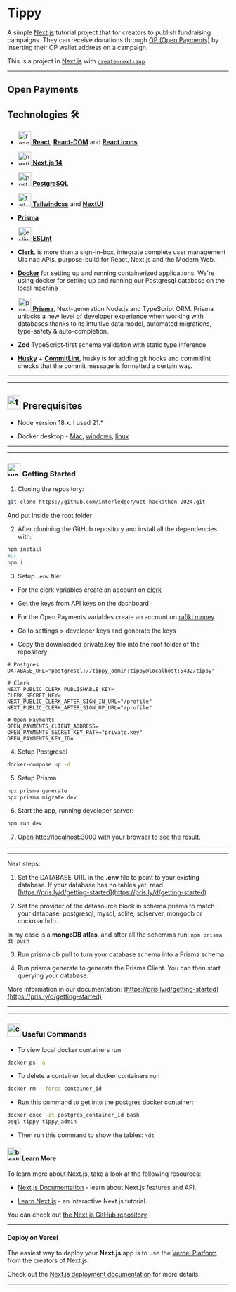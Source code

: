 # Tippy

A simple [Next.js](https://nextjs.org/) tutorial project that for creators to publish fundraising campaigns. They can receive donations through [OP (Open Payments)](https://openpayments.dev/) by inserting their OP wallet address on a campaign.

This is a project in [Next.js](https://nextjs.org/) with [`create-next-app`](https://github.com/vercel/next.js/tree/canary/packages/create-next-app).

---

## Open Payments

## Technologies 🛠️

- [<img width="30" height="30" src="https://img.icons8.com/plasticine/30/react.png" alt="react"/> **React**](https://react.dev/), [**React-DOM**](https://www.npmjs.com/package/react-dom) and [**React icons**](https://react-icons.github.io/react-icons/)

- [<img width="30" height="30" src="https://img.icons8.com/fluency-systems-regular/30/nextjs.png" alt="nextjs"/> **Next.js 14**](https://nextjs.org/)

- [<img width="30" height="30" src="https://img.icons8.com/?size=100&id=38561&format=png&color=000000" alt="postgresql"/> **PostgreSQL**](https://www.postgresql.org/)

- [<img width="30" height="30" src="https://img.icons8.com/color/30/tailwindcss.png" alt="tailwindcss"/> **Tailwindcss**](https://tailwindcss.com/) and [**NextUI**](https://nextui.org/)

- [**Prisma**](https://www.prisma.io/)

- [<img width="30" height="30" src="https://img.icons8.com/color/30/eslint.png" alt="eslint"/> **ESLint**](https://eslint.org/)

- [**Clerk**](https://clerk.com/), is more than a sign-in-box, integrate complete user management UIs nad APIs, purpose-build for React, Next.js and the Modern Web.

- [**Docker**](https://docs.docker.com/desktop/) for setting up and running containerized applications. We're using docker for setting up and running our Postgresql database on the local machine

- [<img width="30" height="30" src="https://img.icons8.com/ios/30/prisma-orm.png" alt="prisma orm"/> **Prisma**](https://www.prisma.io/), Next-generation Node.js and TypeScript ORM. Prisma unlocks a new level of developer experience when working with databases thanks to its intuitive data model, automated migrations, type-safety & auto-completion.

- **Zod**
  TypeScript-first schema validation with static type inference

- [**Husky**](https://typicode.github.io/husky/) + [**CommitLint**](https://commitlint.js.org/), husky is for adding git hooks and commitlint checks that the commit message is formatted a certain way.

---

---

## <img width="30" height="30" src="https://img.icons8.com/nolan/30/todo-list.png" alt="todo-list"/> Prerequisites

- Node version 18.x. I used 21.\*

- Docker desktop - [Mac](https://docs.docker.com/desktop/install/mac-install/), [windows](https://docs.docker.com/desktop/install/windows-install/), [linux](https://docs.docker.com/desktop/install/linux-install/)

---

---

### <img width="30" height="30" src="https://img.icons8.com/dusk/30/workstation.png" alt="workstation"/> Getting Started

1. Cloning the repository:

```BASH
git clone https://github.com/interledger/uct-hackathon-2024.git
```

And put inside the root folder

2. After clonining the GitHub repository and install all the dependencies with:

```BASH
npm install
#or
npm i
```

3. Setup `.env` file:

- For the clerk variables create an account on [clerk](https://clerk.com/)
- Get the keys from API keys on the dashboard

- For the Open Payments variables create an account on [rafiki money](https://rafiki.money/auth/signup)
- Go to settings > developer keys and generate the keys
- Copy the downloaded private.key file into the root folder of the repository

```
# Postgres
DATABASE_URL="postgresql://tippy_admin:tippy@localhost:5432/tippy"

# Clerk
NEXT_PUBLIC_CLERK_PUBLISHABLE_KEY=
CLERK_SECRET_KEY=
NEXT_PUBLIC_CLERK_AFTER_SIGN_IN_URL="/profile"
NEXT_PUBLIC_CLERK_AFTER_SIGN_UP_URL="/profile"

# Open Payments
OPEN_PAYMENTS_CLIENT_ADDRESS=
OPEN_PAYMENTS_SECRET_KEY_PATH="private.key"
OPEN_PAYMENTS_KEY_ID=
```

4. Setup Postgresql

```bash
docker-compose up -d
```

5. Setup Prisma

```BASH
npx prisma generate
npx prisma migrate dev
```

6. Start the app, running developer server:

```BASH
npm run dev
```

7. Open [http://localhost:3000](http://localhost:3000) with your browser to see the result.

---

---

Next steps:

1. Set the DATABASE_URL in the **.env** file to point to your existing database. If your database has no tables yet, read [https://pris.ly/d/getting-started](https://pris.ly/d/getting-started)

2. Set the provider of the datasource block in schema.prisma to match your database: postgresql, mysql, sqlite, sqlserver, mongodb or cockroachdb.

In my case is a **mongoDB atlas**, and after all the schemma run: `npm prisma db push`

3. Run prisma db pull to turn your database schema into a Prisma schema.

4. Run prisma generate to generate the Prisma Client. You can then start querying your database.

More information in our documentation: [https://pris.ly/d/getting-started](https://pris.ly/d/getting-started)

---

---

### <img width="30" height="30" src="https://img.icons8.com/color/30/command-line.png" alt="command-line"/> Useful Commands

- To view local docker containers run

```bash
docker ps -a
```

- To delete a container local docker containers run

```bash
docker rm --force container_id
```

- Run this command to get into the postgres docker container:

```bash
docker exec -it postgres_container_id bash
psql tippy tippy_admin
```

- Then run this command to show the tables:
  `\dt`

#### <img width="30" height="30" src="https://img.icons8.com/color/30/book.png" alt="book"/> Learn More

To learn more about Next.js, take a look at the following resources:

- [Next.js Documentation](https://nextjs.org/docs) - learn about Next.js features and API.

- [Learn Next.js](https://nextjs.org/learn) - an interactive Next.js tutorial.

You can check out [the Next.js GitHub repository](https://github.com/vercel/next.js/)

---

#### Deploy on Vercel

The easiest way to deploy your **Next.js** app is to use the [Vercel Platform](https://vercel.com/new?utm_medium=default-template&filter=next.js&utm_source=create-next-app&utm_campaign=create-next-app-readme) from the creators of Next.js.

Check out the [Next.js deployment documentation](https://nextjs.org/docs/deployment) for more details.

---
